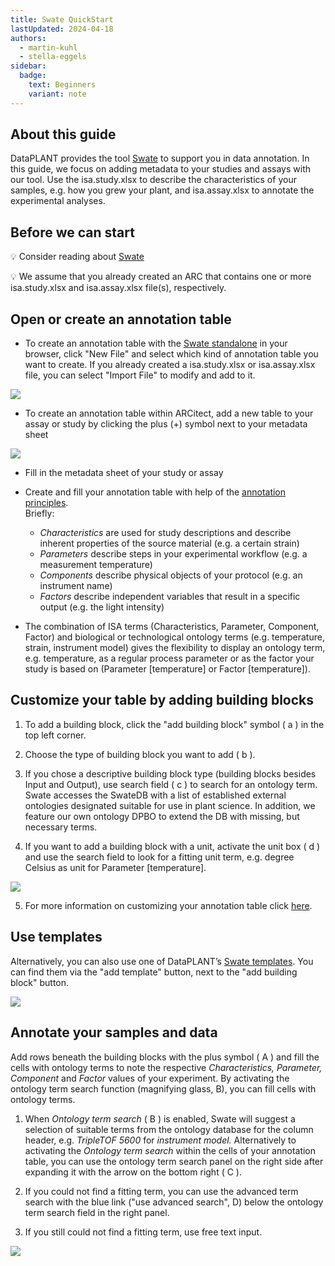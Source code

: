 ```yaml
---
title: Swate QuickStart
lastUpdated: 2024-04-18
authors:
  - martin-kuhl
  - stella-eggels
sidebar:
  badge:
    text: Beginners
    variant: note
---
```


## About this guide

DataPLANT provides the tool [Swate](../../docs/implementation/swate) to support you in data annotation. In this guide, we focus on adding metadata to your studies and assays with our tool. Use the isa.study.xlsx to describe the characteristics of your samples, e.g. how you grew your plant, and isa.assay.xlsx to annotate the experimental analyses.


## Before we can start

:bulb: Consider reading about [Swate](../../docs/implementation/swate)

:bulb: We assume that you already created an ARC that contains one or more isa.study.xlsx and isa.assay.xlsx file(s), respectively.

## Open or create an annotation table

- To create an annotation table with the [Swate standalone](https://swate-alpha.nfdi4plants.org/) in your browser, click "New File" and select which kind of annotation table you want to create. If you already created a isa.study.xlsx or isa.assay.xlsx file, you can select "Import File" to modify and add to it.

![](@images/swate/swate-alpha-new-file.png)


- To create an annotation table within ARCitect, add a new table to your assay or study by clicking the plus (+) symbol next to your metadata sheet

![](@images/swate/swate-alpha-arcitect-newtable.png)


- Fill in the metadata sheet of your study or assay

- Create and fill your annotation table with help of the [annotation principles](https://nfdi4plants.github.io/AnnotationPrinciples/).  
Briefly:
  - *Characteristics* are used for study descriptions and describe inherent properties of the source material (e.g. a certain strain)  
  - *Parameters* describe steps in your experimental workflow (e.g. a measurement temperature) 
  - *Components* describe physical objects of your protocol (e.g. an instrument name) 
  - *Factors* describe independent variables that result in a specific output (e.g. the light intensity)

- The combination of ISA terms (Characteristics, Parameter, Component, Factor) and biological or technological ontology terms (e.g. temperature, strain, instrument model) gives the flexibility to display an ontology term, e.g. temperature, as a regular process parameter or as the factor your study is based on (Parameter \[temperature\] or Factor \[temperature\]).

## Customize your table by adding building blocks

1. To add a building block, click the "add building block" symbol ( a ) in the top left corner.

2. Choose the type of building block you want to add ( b ).

3. If you chose a descriptive building block type (building blocks besides Input and Output), use search field ( c ) to search for an ontology term. Swate accesses the SwateDB with a list of established external ontologies designated suitable for use in plant science. In addition, we feature our own ontology DPBO to extend the DB with missing, but necessary terms.

4. If you want to add a building block with a unit, activate the unit box ( d ) and use the search field to look for a fitting unit term, e.g. degree Celsius as unit for Parameter \[temperature\].

![](@images/swate/swate-alpha-add-building-block.png)


5. For more information on customizing your annotation table click [here](../building-blocks).

## Use templates

Alternatively, you can also use one of DataPLANT’s [Swate templates](../templates). You can find them via the "add template" button, next to the "add building block" button.  

![](@images/swate/swate-add-template.png)

## Annotate your samples and data

Add rows beneath the building blocks with the plus symbol ( A ) and fill the cells with ontology terms to note the respective *Characteristics, Parameter,* *Component* and *Factor* values of your experiment. By activating the ontology term search function (magnifying glass, B), you can fill cells with ontology terms.

1. When *Ontology term search* ( B ) is enabled, Swate  will suggest a selection of suitable terms from the ontology database for the column header, e.g. *TripleTOF* *5600* for *instrument model.* Alternatively to activating the *Ontology term search* within the cells of your annotation table, you can use the ontology term search panel on the right side after expanding it with the arrow on the bottom right ( C ).

2. If you could not find a fitting term, you can use the advanced term search with the blue link ("use advanced search", D) below the ontology term search field in the right panel.

3. If you still could not find a fitting term, use free text input.

![](@images/swate/swate-alpha-ontology-termsearch3.png)